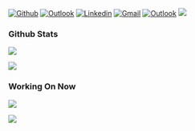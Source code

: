 [![Github](https://img.shields.io/badge/-Github-000?style=flat&logo=Github&logoColor=white)](https://github.com/NicholasStambaugh)
[![Outlook](https://img.shields.io/badge/-Medium-100?style=flat&logo=Medium&logoColor=white)](https://medium.com/@nick-stambaugh)
[![Linkedin](https://img.shields.io/badge/-LinkedIn-blue?style=flat&logo=Linkedin&logoColor=white)](https://www.linkedin.com/in/nick-s-694241139/)
[![Gmail](https://img.shields.io/badge/-Gmail-c14438?style=flat&logo=Gmail&logoColor=white)](mailto:nastambaugh@gmail.com)
[![Outlook](https://img.shields.io/badge/-Outlook-0078D4?style=flat&logo=Microsoft-Outlook&logoColor=white)](mailto:nastambaugh@gmail.com) 
![](https://komarev.com/ghpvc/?username=NicholasStambaugh&color=yellowgreen)

### Github Stats
![](https://streak-stats.demolab.com?user=NicholasStambaugh&theme=tokyonight&border_radius=2.5&fire=1EEB1A&height=400px)

![](https://github-readme-stats.vercel.app/api/top-langs/?username=NicholasStambaugh&layout=compact&langs_count=18&theme=tokyonight)

### Working On Now

[![](https://github-readme-stats.vercel.app/api/pin/?username=nicholasstambaugh&repo=rusty-twinkle-tray&theme=tokyonight&custom_title=My%20Top%207%20Langs%20&height=25)](https://github.com/NicholasStambaugh/rusty-twinkle-tray)

[![](https://github-readme-stats.vercel.app/api/pin/?username=nicholasstambaugh&repo=BruceTheDog&theme=tokyonight&custom_title=My%20Top%207%20Langs%20&height=25)](https://github.com/NicholasStambaugh/BruceTheDog)
